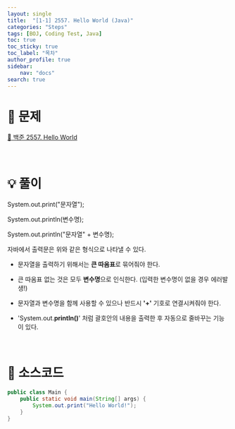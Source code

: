 ```yaml
---
layout: single
title:  "[1-1] 2557. Hello World (Java)"
categories: "Steps"
tags: [BOJ, Coding Test, Java]
toc: true
toc_sticky: true
toc_label: "목차"
author_profile: true
sidebar:
    nav: "docs"
search: true
---
```


# 🔎 문제

[🔗 백준 2557. Hello World](https://www.acmicpc.net/problem/2557)
<br/><br/><br/>

# 💡 풀이

System.out.print("문자열");

System.out.println(변수명);

System.out.println("문자열" + 변수명);

자바에서 출력문은 위와 같은 형식으로 나타낼 수 있다.

- 문자열을 출력하기 위해서는 **큰 따옴표**로 묶어줘야 한다.

- 큰 따옴표 없는 것은 모두 **변수명**으로 인식한다. (입력한 변수명이 없을 경우 에러발생!)

- 문자열과 변수명을 함께 사용할 수 있으나 반드시 **'+'** 기호로 연결시켜줘야 한다.

- 'System.out.**println()**' 처럼 괄호안의 내용을 출력한 후 자동으로 줄바꾸는 기능이 있다.
<br/><br/><br/>

# 📃 소스코드

```java
public class Main {
    public static void main(String[] args) {
        System.out.print("Hello World!");
    }
}
```
